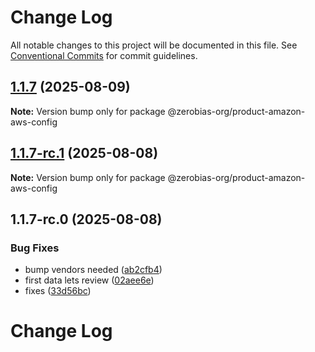 # Change Log

All notable changes to this project will be documented in this file.
See [Conventional Commits](https://conventionalcommits.org) for commit guidelines.

## [1.1.7](https://github.com/zerobias-org/product/compare/@zerobias-org/product-amazon-aws-config@1.1.7-rc.1...@zerobias-org/product-amazon-aws-config@1.1.7) (2025-08-09)

**Note:** Version bump only for package @zerobias-org/product-amazon-aws-config





## [1.1.7-rc.1](https://github.com/zerobias-org/product/compare/@zerobias-org/product-amazon-aws-config@1.1.7-rc.0...@zerobias-org/product-amazon-aws-config@1.1.7-rc.1) (2025-08-08)

**Note:** Version bump only for package @zerobias-org/product-amazon-aws-config





## 1.1.7-rc.0 (2025-08-08)


### Bug Fixes

* bump vendors needed ([ab2cfb4](https://github.com/zerobias-org/product/commit/ab2cfb4a9cf2e3008e08b068f98011fec096c932))
* first data lets review ([02aee6e](https://github.com/zerobias-org/product/commit/02aee6e8c4f11675de7c63a00f4c8254a67a4dd7))
* fixes ([33d56bc](https://github.com/zerobias-org/product/commit/33d56bcaedf3fa5e3939a33c0fb57eda53539d05))





# Change Log
